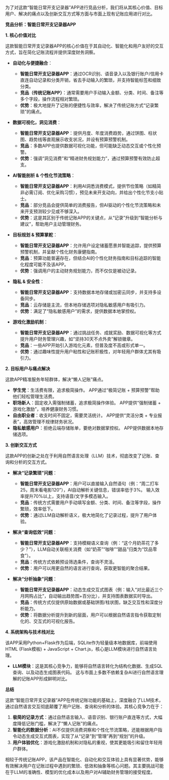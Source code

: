 为了对这款“智能日常开支记录器”APP进行竞品分析，我们将从其核心价值、目标用户、解决的痛点以及创新交互方式等方面与市面上现有记账应用进行对比。

**竞品分析：智能日常开支记录器APP**

**1. 核心价值对比**

这款智能日常开支记录器APP的核心价值在于其自动化、智能化和用户友好的交互方式，旨在简化记账流程并提供深度财务洞察。

* **自动化与便捷融合**：
    * **智能日常开支记录器APP**：通过OCR识别、语音录入以及银行账户/信用卡直连自动记录和分类开销，省去手动输入的繁琐，并支持智能标签和细致分类。 
    * **竞品（传统记账APP）**：通常需要用户手动输入金额、分类、时间、备注等多个字段，操作流程相对繁琐。 
    * **优势**：极大地提升了记账的便捷性与效率，解决了传统记账方式“记录繁琐”的痛点。 

* **数据可视化，洞见消费**：
    * **智能日常开支记录器APP**：提供月度、年度消费趋势，通过饼图、柱状图、趋势线等直观展示收支状况，并设有预算预警机制。 
    * **竞品**：多数APP也提供数据可视化功能，但可能缺乏动态交互或个性化预警。
    * **优势**：强调“洞见消费”和“精进财务规划能力”，通过预算预警有效防止超支。 

* **AI智能剖析 & 个性化节流策略**：
    * **智能日常开支记录器APP**：利用AI洞悉消费模式，提供节俭策略（如精简非必需订阅、优化采购习惯），预见未来开支动向，并给出个性化节支小贴士。 
    * **竞品**：部分竞品会提供简单的消费报告，但AI驱动的个性化节流策略和未来开支预测较少见或不够深入。
    * **优势**：这是其区别于传统记账APP的关键点，从“记录”升级到“智能分析与建议”，帮助用户主动管理财务。

* **目标规划 & 预算掌舵**：
    * **智能日常开支记录器APP**：允许用户设定储蓄愿景并智能追踪，提供预算预警机制，并呈献个性化财务康健指南。 
    * **竞品**：预算功能普遍存在，但结合AI的个性化财务指南和目标追踪的智能化程度可能不及该APP。
    * **优势**：强调用户的主动财务规划能力，而不仅仅是被动记录。

* **隐私 & 安全性**：
    * **智能日常开支记录器APP**：支持数据本地存储或加密云同步，并支持多设备同步。 
    * **竞品**：云存储是主流，但本地存储选项对隐私敏感用户有吸引力。
    * **优势**：满足了“隐私敏感用户”的需求，提供数据本地掌控权。 

* **游戏化激励机制**：
    * **智能日常开支记录器APP**：通过挑战任务、成就奖励、数据可视化等方式提升用户财务管理兴趣，如“坚持30天不点外卖”解锁徽章。 
    * **竞品**：一些APP开始引入游戏化元素，但普及度不高或形式单一。
    * **优势**：通过趣味性提升用户粘性和记账积极性，对年轻用户群体尤其有吸引力。

**2. 目标用户与痛点解决**

这款APP精准服务年轻群体，解决“懒人记账”痛点。 

* **学生党**：生活费有限，追求极简操作。  APP通过“极简记账 + 预算预警”帮助他们轻松管理生活费。 
* **职场新人**：固定收入需强制储蓄，追求极简操作体验。  APP提供“强制储蓄 + 游戏化激励”，培养健康财务习惯。 
* **自由职业者**：收支时间不固定，需要灵活统计。  APP提供“灵活分类 + 专业报表”，高效管理不规律财务状况。 
* **隐私敏感用户**：拒绝云端存储账单，要绝对数据掌控权。  APP提供数据本地存储选项。 

**3. 创新交互方式**

这款APP的创新之处在于利用自然语言处理（LLM）技术，彻底改变了记账、查询和分析的交互方式。 

* **解决“记录繁琐”问题**：
    * **智能日常开支记录器APP**：用户可以直接输入自然语句（例：“周二打车25，周末看电影120”），AI自动解析关键信息，错误率低于3%。  输入效率提升70%以上，支持语音/文字多模态输入。 
    * **竞品**：传统方式需要用户手动填写金额、分类、时间、备注等字段，操作繁琐，效率低下。 
    * **优势**：通过LLM自动解析语义，极大地简化了记录过程，提升了用户体验。 

* **解决“查询低效”问题**：
    * **智能日常开支记录器APP**：支持模糊语义查询（例：“这个月奶茶花了多少？”），LLM自动关联相关消费（如“奶茶”“咖啡”“甜品”归类为“饮品零食”）。 
    * **竞品**：传统方式依赖预设筛选条件，查询不灵活。 
    * **优势**：用户可以用更自然的语言进行查询，获取更智能的聚合结果。

* **解决“分析抽象”问题**：
    * **智能日常开支记录器APP**：动态生成交互式图表（例：输入“对比最近三个月网购占比”，自动输出趋势图+百分比），并支持图表数据实时导出。 
    * **竞品**：传统方式仅提供原始数据或基础饼图/柱状图，缺乏交互性和深度分析能力。 
    * **优势**：将数据分析提升到新的层面，用户可以根据自然语言指令获取定制化的、交互式的可视化报告。

**4. 系统架构与技术栈对比**

该APP采用Python+Flask作为后端，SQLite作为轻量级本地数据库，前端使用HTML (Flask模板) + JavaScript + Chart.js，核心是LLM模块进行自然语言处理。 

* **LLM模块**：这是其核心竞争力，能够将自然语言转化为结构化数据、生成SQL查询、以及动态生成图表代码。  这与市面上多数不依赖复杂AI进行自然语言理解的记账APP形成鲜明对比。

**总结**

这款“智能日常开支记录器”APP在传统记账功能的基础上，深度融合了LLM技术，通过自然语言交互彻底颠覆了用户记账、查询和分析的体验。其核心竞争力在于：

1.  **极简的记录方式**：通过自然语言输入、语音识别、银行账户直连等方式，大幅度降低记账门槛，解决了“懒人记账”的痛点。 
2.  **智能化的数据分析**：AI不仅提供消费洞察和个性化节流策略，还能根据用户指令动态生成交互式图表，实现了从“记录”到“管理”再到“规划”的升级。 
3.  **用户体验优化**：游戏化激励机制和对隐私的重视，使其更能吸引和留住年轻用户群体。 

相较于传统记账APP，该产品在智能化、自动化和交互体验上具有显著优势，能够有效解决用户在记账过程中遇到的繁琐、低效和抽象等核心问题。其主要挑战可能在于LLM的准确性、模型的优化成本以及用户对AI辅助财务管理的接受程度。